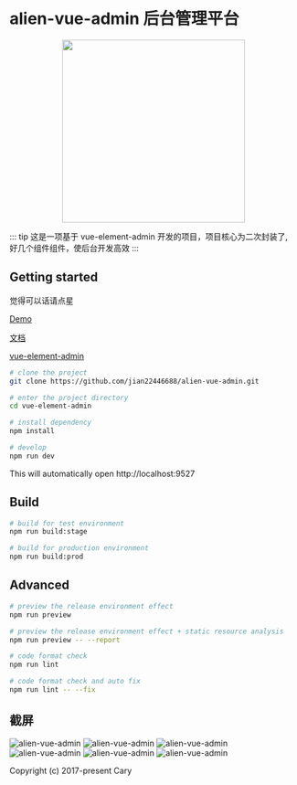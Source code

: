 # alien-vue-admin 后台管理平台

<p align="center">
  <img width="320" src="http://cccary.gitee.io/alien-docs/main-logo.png">
</p>

::: tip
  这是一项基于 vue-element-admin 开发的项目，项目核心为二次封装了, 好几个组件组件，使后台开发高效
:::

## Getting started

觉得可以话请点星

[Demo](https://jian22446688.github.io/alien-vue-admin/)

[文档](http://cccary.gitee.io/alien-docs/)

[vue-element-admin](https://github.com/PanJiaChen/vue-element-admin)

```bash
# clone the project
git clone https://github.com/jian22446688/alien-vue-admin.git

# enter the project directory
cd vue-element-admin

# install dependency
npm install

# develop
npm run dev
```

This will automatically open http://localhost:9527

## Build

```bash
# build for test environment
npm run build:stage

# build for production environment
npm run build:prod
```

## Advanced

```bash
# preview the release environment effect
npm run preview

# preview the release environment effect + static resource analysis
npm run preview -- --report

# code format check
npm run lint

# code format check and auto fix
npm run lint -- --fix
```

## 截屏

![alien-vue-admin](https://github.com/jian22446688/alien-vue-admin/raw/master/docs/imgs/01.png)
![alien-vue-admin](https://github.com/jian22446688/alien-vue-admin/raw/master/docs/imgs/02.png)
![alien-vue-admin](https://github.com/jian22446688/alien-vue-admin/raw/master/docs/imgs/03.png)
![alien-vue-admin](https://github.com/jian22446688/alien-vue-admin/raw/master/docs/imgs/04.png)
![alien-vue-admin](https://github.com/jian22446688/alien-vue-admin/raw/master/docs/imgs/05.png)
![alien-vue-admin](https://github.com/jian22446688/alien-vue-admin/raw/master/docs/imgs/06.png)

Copyright (c) 2017-present Cary
